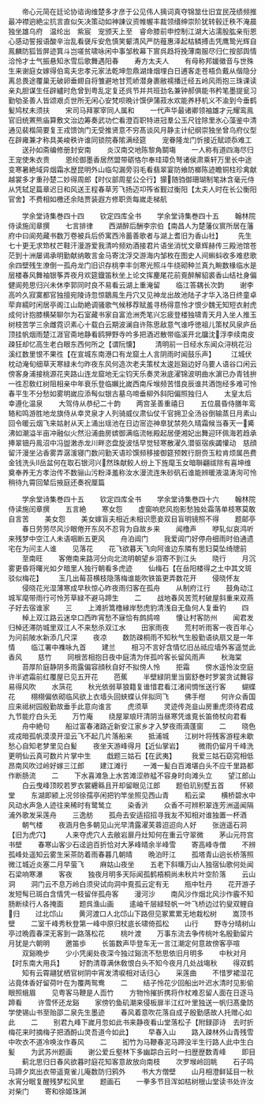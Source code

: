 <!-- { "loadSidebar": true } -->
　　帝心元简在廷论协谘询维楚多才彦于公见伟人摛词真夺锦筮仕旧宜民茂绩频推最冲襟逈絶尘抗言直似矢决策动如神諌议资帷幄丰裁领缙绅崇阶犹转毂迁秩不淹晨独坐雄乌府　温纶出　紫宸　宠颁天上至　睿命膝前申控制江湖大沾濡股肱亲衔恩心感动誓报语酸辛治乱看襃斥安危慎笑颦清风严防薤惠泽起枯鳞搏击凭鹰鸷光辉自鳯麟防狐皆屏迹箕斗岂嗟贫啸咏闲中事邹枚幕下賔呉趋将挽薄南服尽归仁按部舆情洽怜才士气振悬知氷雪后歌舞遇阳春
　　寿方太夫人
　　有母称邦媛徽音与世殊生来谢庭女嫁得伯鸾夫忠孝元家法乾坤忽鼎湖烽烟埋白日逋客走苍梧负戴从偕隐分离总畏途覆巢无破卵垂翅自将雏避地甘荒峤潜身裹敝襦播迁经五岭风雨抱三珠课读亲丸胆谋生任辟纑时危曾到粤乱定复还呉节并共班劲名兼钟郝俱能书矜笔墨提瓮习勤劬圣善人皆颂艰贞世所无闲心安梵呗晩计馔伊蒲菽水欢能养杼机义不渝到今垂鹤髪鸠杖未须扶
　　宋司马拜冢宰同人属和
　　一代声华最诸卿领袖雄才元耀鸾鳯官旧统罴熊庙算敷文治边筹奏武功伫看澄百职特进冠羣公玉尺铨除里氷心藻鉴中清通见裴楷简要复王戎馈饷门无受推贤意不穷髙谈风月静主计纪纲崇独坐曾乌府仪型在辟雍兼才称具美峻秩许谁同锁院春隂满经筵
　　宠眷隆龙门忻接近赋颂忝难工
　　送孙如斋编修册封安南
　　炎汉南交地陈黎角鬬塲
　　一人称有道四海尽归王宠使朱衣贵
　　恩纶御墨香居然盟带砺恪尔奉珪璋负弩诸侯肃乘轩万里长中途变寒暑絶域异烟霜水歴昆明外山临勾漏旁羽毛看翡翠宴防飨防榔陈迹瞻铜柱珍禽献越裳多才重孙楚二妙得周郎【时仪部周星公仝行】獴随驺御珊瑚制笔牀含毫元侍从凭轼足篇章迟日和风送王程春草芳飞扬迈卭筰省觐过衡阳【太夫人时在长公衡阳官舍】不费相如檄还余陆贾装遐方修职贡每嵗走梯航











　　学余堂诗集巻四十四
　　钦定四库全书
　　学余堂诗集巻四十五
　　翰林院侍读施闰章撰
　　七言排律
　　西湖醉后酬李宗伯【南昌人为楚藩仪賔所居在藩府中曰阆苑藏书数万卷被兵后侨寓西泠蓄善歌者与湖上耆旧为香山社】
　　先生七十更无求笻杖芒鞋汗漫游爱我清吟频劝酒接君片语坐消忧文章辉赫传三殿池馆苍茫到十洲屡谒承明勤献纳敢言金马寄沈浮交游海内邹枚在图史人间蝌蚪收多难悲歌余四壁残生潦倒一孤舟龙门旧识存桃李丰剑寒光照斗牛绕砌种兰真九畹数椽临水是层楼春风舞袖银筝弄夜月欢筵鐡笛秋坐上论文挥麈尾花前覔醉解貂裘香山结社身偏健阆苑思归兴未休李郭同时良不易看云湖上重淹留
　　临江答耦长次韵
　　谢李高吟久寂寞都官独擅宛陵诗忽惊鶵鳯生丹穴又见神龙出故池陆子才华入洛日终童卓荦弃繻时闲居亭阁江山助絶调骚歌气候移荐赋羞寻杨得意怜才恨少魏无知短衣射虎成何计抱膝横琹聊尔为石室藏书家自富沧洲秃笔兴忘疲登楼独啸青天月入坐人推玉树枝苦学三余雌霓识素心十载白云期波澜自许陈思敌意气谁呼徳祖儿策杖风泉庐岳顶挂帆烟雨楚江涯官斋地静看鸥狎野寺吟多把酒迟散带临溪开北牖沈浮李续南皮疎狂却忆高生老白眼东西何所之【谓阮懐】
　　清明前一日经水东闻众浔桃花沿溪红数里恨不果徃【在宣城东南港口有龙窟土人言阴雨时闻鼓乐声】
　　江城伏枕动淹旬细草天寒緑未匀昨夜东风何造次老夫策杖太逡廵谿边好乌要人语谷口闲云傍客身浦接桃源花夹路山连龙窟地无尘钧天乐奏灵湫底濯锦波明曲水濵已办青钱拚一徃忍敎红树阻相亲中年衰乐登临嬾比嵗西南斥堠频苦惜良辰谁共酒饱经多难可怜春平生不分愁如雾明嵗应添髩似银古墓乌啼垂柳外斜阳偏照独归人
　　太皇太后幸遵化温泉
　　大驾侍从恭纪二十韵
　　两宫圣善重禧日
　　五位晨昏侍膳年鸾辂和鸣游胜地龙旗侍从幸灵泉才人列骑威仪肃仙仗千官拥卫全汤谷倒输蒸日月素山回令暖云烟飞来姑射从天上涌出瑶池在日边宻迩神臯犹禁苑久晴霜候当春天一觱沸如潮溢半亩冲融似火然沿浦曲房嫔御满临流帐殿起居便湘妃出舞迎环佩海若趋承捧翠钿丹鳯沼中冯盥潄赤龙川畔恣盘旋波恬早觉轻寒散濯久潜驱宿疾蠲懽动　慈顔留汗漫坐沾香雾弄潺湲寝门数问勤天语珍馔频移接御筵预敇行厨赍玉粒肯烦属邑费金钱洗头岳盆何在取石银河兴然珠献鲛人纷上下旌麾玉女暗聨翩祓除有喜坤维奠奉养无方孝治传不数骊山污粉泽羞称汝水漫流连朱砂矾石谁能辨暖液温涛洵可怜稍待九霄回辇后掖庭还奏祝厘篇












　　学余堂诗集巻四十五
　　钦定四库全书
　　学余堂诗集巻四十六
　　翰林院侍读施闰章撰
　　五言絶
　　寒女怨
　　虚窗响悲风抱影愁独处霜落单枝寒莫敢自言苦
　　美女怨
　　美女嫁盲夫相近未相识愿妾双目盲明镜照不得
　　题邮亭
　　春日劳劳尽风沙眼倦开东风不忍背为自故乡来
　　闻橹声
　　咿轧似哀鸿听来残梦中空江人未语咽断五更风
　　舟泊阊门
　　我爱阊门好停舟细雨时伯通遗宅在为问主人谁
　　见落花
　　花飞欲暮天飞向阿谁边东隣有思妇莫坠绮牕前
　　至南旺
　　客倦南来路河分向北流明朝望乡泪寄不到江头
　　晓行
　　月沉雾更昏将曙光如夕暗里人独行朝看多虎迹
　　仙梅石【在岳阳楼得之土中其文斑驳似梅花】
　　玉几出莓苔横枝隐落梅谁能吹铁笛更弄数花开
　　侵晓怀友
　　侵晓花光湿薄寒成早秋惊心昨夜雨归客在孤舟
　　从制府江行
　　鼓角动江城军麾带雨行可怜芳草緑不避马蹄生
　　二
　　战地春风苦荒村破屋斜重来双燕子好去宿谁家
　　三
　　上滩折篙橹縁岸愁虎豹清浅自无鱼何人复垂钓
　　四
　　棹上双江路云迷皁口西昨宵愁不寐恰有鹧鸪啼
　　懐让村客防州
　　闻君发归棹还滞防城里双江人不来愁杀双江水
　　田家雨夜
　　荒村听雨客一夜百年心为问前陂水新添几尺深
　　夜凉
　　数防疎桐雨不知秋气生殷勤语纨扇又是一年情
　　临江署中襍咏九首
　　建兰
　　相习不言好含情忆旧丛祗应墙外客遥觉此香风
　　慈竹
　　同根苦相抱日夜中庭清为伴孤吟客长留风雨声
　　秋海棠
　　苔厚阶庭静阴多雨露偏容顔秋自好不拟傍人怜
　　拒霜
　　傍水遥怜汝空庭许半遮霜前红覆屋已见五开花
　　芭蕉
　　半壁緑阴里当窗舒巻时罗裳贪试舞容易得风吹
　　水葓花
　　秋光依弱草狼籍复谁惜君看江渚间惆怅送行客
　　蝴蝶花
　　栩栩偏依砌临风欲上衣墙头回蛱蝶认伴拟同飞
　　佛手柑
　　何许众香国应来祗树园殷勤故垂手此意向谁言
　　虎须草
　　灵迹传尧韭山房重虎须待君成九节能疗白头无
　　万竹庵
　　绕屋翠琅玕清阴当昼寒凭谁覔长笛倚杖向君看
　　舟中絶句
　　船过富春渚路近新安江家乡才入梦夜雨滴蓬窗
　　二
　　晓色戎戎暗孤帆漠漠开湿云飞不起几片落船来
　　抵浦城
　　江树叶将残客游程未歇愁心自知老梦里见白髪
　　夜坐天游峰得月【近仙掌岩】
　　微雨仍留月千峰洗更明仙云真可数片片掌中生
　　戱题三姑石【在武夷】
　　我爱三姑石窈窕相低昂南风吹过岭好嫁三江郎
　　建江滩行
　　一滩一髪白百滩堪白头不应千里路都作断肠流
　　二
　　下水喜滩急上水苦滩涩舴艋不容身时向滩头立
　　望江郎山
　　白云曳峰顶皎若罗衣裳纒緜且开却留眼见江郎
　　题伯玑别墅五首
　　怀颍堂
　　东湖即颍上况邻徐孺亭闲把钓竿坐照见西山青
　　稻云梁
　　横桥碧水中风动水声急人迹往来稀时有鹭鸶立
　　染香沜
　　众香不可辨积翠连芳洲遥闻隔浦外歌发采莲舟
　　三逸舫
　　孤舟去安适招招寻我友不知相对谁独置一杯酒
　　朝气楼
　　夜涵月色多朝见山光早清露濯芙蓉迢迢向人好
　　张逍遥石洞【旧为虎穴】
　　人来夺虎穴人去敝岩扉丹灶知何在重云守翠微
　　茅山元符宫书壁
　　春寒山客少石迳逈百折恰对大茅峰晴余半峰雪
　　寄高峰寺僧
　　不辨孤峰处遥知云雾生采茶防着雨春暮几朝晴
　　晩泊旴江
　　孤塔青山逈长桥落照微江城近炎塞二月早萤飞
　　麻姑山夜坐
　　五老下斜曛万山人独宿仙歌何处闻石梁响寒瀑
　　客夜
　　独夜月明多天际闻孤鹤梧桐尚未秋片叶空阶落
　　云山洞
　　洞门云不息万岭白须臾试向洞中覔孤云定有无
　　瓶中牡丹
　　花开游子发短髩已斑白含情凭一枝留伴孤舟客
　　漫河沙
　　南风沙作烟北风沙作霰不知肠断续行人各掩面
　　题呉渔山画
　　逺岫千层緑轻帆一叶飞桥边过钓叟双鲤自归
　　过北邙山
　　黄河渡口人北邙山下路但见冢累累无地栽松树
　　嵩顶书壁
　　二室千峰秀秋登第一峰中原归杖底长啸倚孤松
　　山行
　　野寺分晴树山亭过晩霞春深无客到一路落松花
　　桃叶渡
　　万事东流去争传桃叶名殷勤留片月犹是六朝明
　　邀笛歩
　　长笛数声毕登车无一言江潮定何意故傍客亭喧
　　双谿晩步
　　少小凭阑处夜深今独过谿流不愁思依旧月明多
　　中秋对月【时东南大用兵】
　　好酌清尊满休敎恨白头不知今夜月几处战塲秋
　　得双鹤
　　知有云霄翮犹栖官树阴中宵发清唳相对话归心
　　采莲曲
　　不惜罗裙湿花沾竟体香好留荷叶在为覆两鸳鸯
　　二
　　结子怜花少回船出叶迟水清时见影偷眼照蛾眉
　　见粤客马鞭是人靣竹
　　方物怜摧折携将作杖难忍留人面在日逐马蹄看
　　许雪怀还龙谿
　　家傍钓鱼矶潮来侵板扉半江红叶里独送一帆归髙彚防学使锡山书至贻邵二泉先生墨迹
　　春风着意吹花落自成子殷勤感故人托赠心如此
　　二
　　别君九峰下嵗月忽如此书来静夜看山堂落松子【附録邵诗　去时折梅花来时摘梅子把酒酹山灵吾道今如此】
　　早春入山
　　路入疎林外山青残雪中吹衣不道冷唤汝作春风
　　二
　　抝竹为马鞭春泥马蹄没半生行路人此中生白髪
　　为武苏州题画
　　谢公爱丘壑林下多幽踪白云时一扫歴歴数青峰
　　即目
　　蓟北思归日春风欲暮时庭花知客意故放向南枝
　　次罗堠岭回眺
　　石子鸣马蹄夕岚出衣带遥覔雀儿庵数防归鸦外
　　书大方僧壁
　　山月相澄鲜延目一秋水宵分眠复醒残梦松风里
　　题画石
　　一拳多节目浑如枯树根山堂读书处许汝对柴门
　　寄和徐姬珠渊

